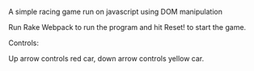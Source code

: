 A simple racing game run on javascript using DOM manipulation

Run Rake Webpack to run the program and hit Reset! to start the game.

Controls:

Up arrow controls red car, down arrow controls yellow car.
